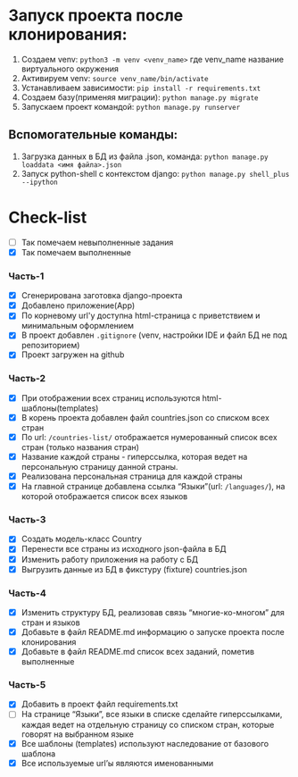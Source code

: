 # Запуск проекта после клонирования:
1. Создаем venv: `python3 -m venv <venv_name>`
где venv_name название виртуального окружения
2. Активируем venv: `source venv_name/bin/activate`
3. Устанавливаем зависимости: `pip install -r requirements.txt`
4. Создаем базу(применяя миграции): `python manage.py migrate`
5. Запускаем проект командой: `python manage.py runserver`

## Вспомогательные команды:
1. Загрузка данных в БД из файла .json, команда: `python manage.py loaddata <имя файла>.json`
2. Запуск python-shell с контекстом django: `python manage.py shell_plus --ipython`

# Check-list
- [ ] Так помечаем невыполненные задания
- [x] Так помечаем выполненные

### Часть-1
- [x] Сгенерирована заготовка django-проекта
- [x] Добавлено приложение(App)
- [x] По корневому url'у доступна html-страница с приветствием и минимальным оформлением
- [x] В проект добавлен `.gitignore` (venv, настройки IDE и файл БД не под репозиторием)
- [x] Проект загружен на github

### Часть-2
- [x] При отображении всех страниц используются html-шаблоны(templates)
- [x] В корень проекта добавлен файл countries.json со списком всех стран
- [x] По url: `/countries-list/` отображается нумерованный список всех стран (только названия стран)
- [x] Название каждой страны - гиперссылка, которая ведет на персональную страницу данной страны.
- [x] Реализована персональная страница для каждой страны
- [x] На главной странице добавлена ссылка “Языки”(url: `/languages/`), на которой отображается список всех языков

### Часть-3
- [x] Создать модель-класс Country
- [x] Перенести все страны из исходного json-файла в БД
- [x] Изменить работу приложения на работу с БД
- [x] Выгрузить данные из БД в фикстуру (fixture) countries.json

### Часть-4
- [x] Изменить структуру БД, реализовав связь “многие-ко-многом” для стран и языков
- [x] Добавьте в файл README.md информацию о запуске проекта после клонирования
- [x] Добавьте в файл README.md список всех заданий, пометив выполненные

### Часть-5
- [x] Добавить в проект файл requirements.txt
- [ ] На странице “Языки”, все языки в списке сделайте гиперссылками, каждая ведет на отдельную страницу со списком стран, которые говорят на выбранном языке
- [x] Все шаблоны (templates) используют наследование от базового шаблона
- [x] Все используемые url’ы являются именованными
